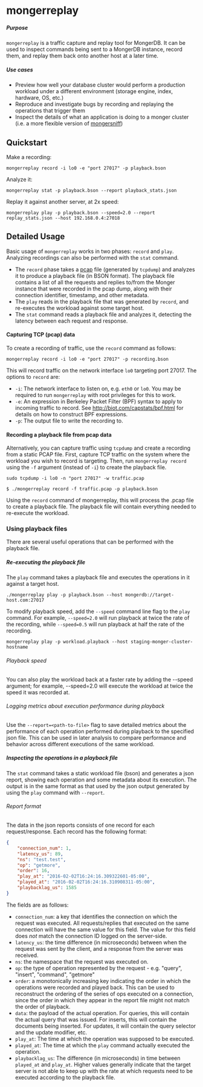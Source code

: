 # mongerreplay
##### Purpose

`mongerreplay` is a traffic capture and replay tool for MongerDB. It can be used to inspect commands being sent to a MongerDB instance, record them, and replay them back onto another host at a later time.
##### Use cases
- Preview how well your database cluster would perform a production workload under a different environment (storage engine, index, hardware, OS, etc.)
- Reproduce and investigate bugs by recording and replaying the operations that trigger them 
- Inspect the details of what an application is doing to a monger cluster (i.e. a more flexible version of [mongersniff](https://docs.mongerdb.org/manual/reference/program/mongersniff/))

## Quickstart

Make a recording:

    mongerreplay record -i lo0 -e "port 27017" -p playback.bson
Analyze it:

    mongerreplay stat -p playback.bson --report playback_stats.json
Replay it against another server, at 2x speed:

    mongerreplay play -p playback.bson --speed=2.0 --report replay_stats.json --host 192.168.0.4:27018

## Detailed Usage

Basic usage of `mongerreplay` works in two phases: `record` and `play`. Analyzing recordings can also be performed with the `stat` command.
* The `record` phase takes a [pcap](https://en.wikipedia.org/wiki/Pcap) file (generated by `tcpdump`) and analyzes it to produce a playback file (in BSON format). The playback file contains a list of all the requests and replies to/from the Monger instance that were recorded in the pcap dump, along with their connection identifier, timestamp, and other metadata.
* The `play` reads in the playback file that was generated by `record`, and re-executes the workload against some target host. 
* The `stat` command reads a playback file and analyzes it, detecting the latency between each request and response. 

#### Capturing TCP (pcap) data

To create a recording of traffic, use the `record` command as follows:

    mongerreplay record -i lo0 -e "port 27017" -p recording.bson
    

This will record traffic on the network interface `lo0` targeting port 27017.
The options to `record` are:
* `-i`: The network interface to listen on, e.g. `eth0` or `lo0`. You may be required to run `mongerreplay` with root privileges for this to work.
* `-e`: An expression in Berkeley Packet Filter (BPF) syntax to apply to incoming traffic to record. See http://biot.com/capstats/bpf.html for details on how to construct BPF expressions.
* `-p`: The output file to write the recording to.

#### Recording a playback file from pcap data

Alternatively, you can capture traffic using `tcpdump` and create a recording from a static PCAP file. First, capture TCP traffic on the system where the workload you wish to record is targeting. Then, run `mongerreplay record` using the `-f` argument (instead of `-i`) to create the playback file.

    sudo tcpdump -i lo0 -n "port 27017" -w traffic.pcap

    $ ./mongerreplay record -f traffic.pcap -p playback.bson

Using the `record` command of mongerreplay, this will process the .pcap file to create a playback file. The playback file will contain everything needed to re-execute the workload.

### Using playback files

There are several useful operations that can be performed with the playback file.

##### Re-executing the playback file
The `play` command takes a playback file and executes the operations in it against a target host.

    ./mongerreplay play -p playback.bson --host mongerdb://target-host.com:27017
    
To modify playback speed, add the `--speed` command line flag to the `play` command. For example, `--speed=2.0` will run playback at twice the rate of the recording, while `--speed=0.5` will run playback at half the rate of the recording.

    mongerreplay play -p workload.playback --host staging-monger-cluster-hostname

###### Playback speed
You can also play the workload back at a faster rate by adding the --speed argument; for example, --speed=2.0 will execute the workload at twice the speed it was recorded at. 

###### Logging metrics about execution performance during playback
Use the `--report=<path-to-file>` flag to save  detailed metrics about the performance of each operation performed during playback to the specified json file. This can be used in later analysis to compare performance and behavior across  different executions of the same workload.

##### Inspecting the operations in a playback file

The `stat` command takes a static workload file (bson) and generates a json report, showing each operation and some metadata about its execution. The output is in the same format as that used by the json output generated by using the `play` command with `--report`.

###### Report format

The data in the json reports consists of one record for each request/response. Each record has the following format:
```json
{
    "connection_num": 1,
    "latency_us": 89,
    "ns": "test.test",
    "op": "getmore",
    "order": 16,
    "play_at": "2016-02-02T16:24:16.309322601-05:00",
    "played_at": "2016-02-02T16:24:16.310908311-05:00",
    "playbacklag_us": 1585
}             
```

The fields are as follows:
 * `connection_num`: a key that identifies the connection on which the request was executed. All requests/replies that executed on the same connection will have the same value for this field. The value for this field does *not* match the connection ID logged on the server-side.
 * `latency_us`: the time difference (in microseconds) between when the request was sent by the client, and a response from the server was received.
 * `ns`: the namespace that the request was executed on.
 * `op`: the type of operation represented by the request - e.g. "query", "insert", "command", "getmore"
 * `order`: a monotonically increasing key indicating the order in which the operations were recorded and played back. This can be used to reconstruct the ordering of the series of ops executed on a connection, since the order in which they appear in the report file might not match the order of playback.
 * `data`: the payload of the actual operation. For queries, this will contain the actual query that was issued. For inserts, this will contain the documents being inserted. For updates, it will contain the query selector and the update modifier, etc.
 * `play_at`: The time at which the operation was supposed to be executed.
 * `played_at`: The time at which the `play` command actually executed the operation.
 * `playbacklag_us`: The difference (in microseconds) in time between `played_at` and `play_at`. Higher values generally indicate that the target server is not able to keep up with the rate at which requests need to be executed according to the playback file.

